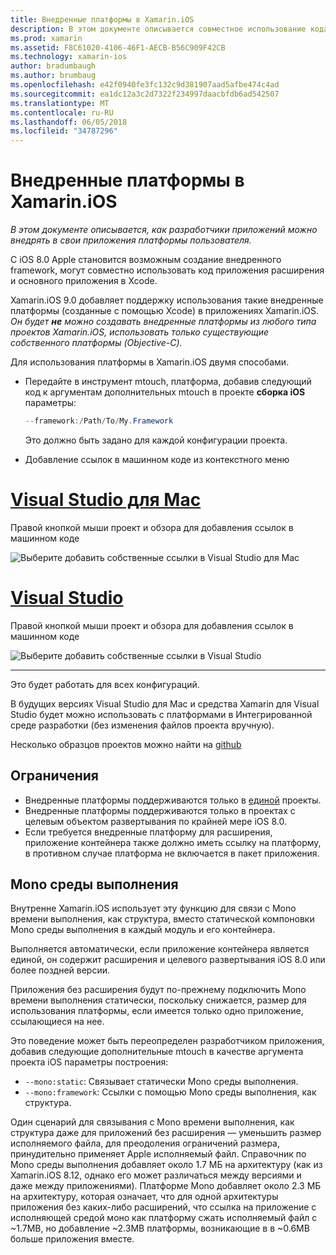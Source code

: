 ```yaml
---
title: Внедренные платформы в Xamarin.iOS
description: В этом документе описывается совместное использование кода с платформы, внедренных в приложение Xamarin.iOS. Это можно сделать с mtouch средство или собственных ссылок.
ms.prod: xamarin
ms.assetid: F8C61020-4106-46F1-AECB-B56C909F42CB
ms.technology: xamarin-ios
author: bradumbaugh
ms.author: brumbaug
ms.openlocfilehash: e42f0940fe3fc132c9d381907aad5afbe474c4ad
ms.sourcegitcommit: ea1dc12a3c2d7322f234997daacbfdb6ad542507
ms.translationtype: MT
ms.contentlocale: ru-RU
ms.lasthandoff: 06/05/2018
ms.locfileid: "34787296"
---
```

# <a name="embedded-frameworks-in-xamarinios"></a>Внедренные платформы в Xamarin.iOS

_В этом документе описывается, как разработчики приложений можно внедрять в свои приложения платформы пользователя._

С iOS 8.0 Apple становится возможным создание внедренного framework, могут совместно использовать код приложения расширения и основного приложения в Xcode.

Xamarin.iOS 9.0 добавляет поддержку использования такие внедренные платформы (созданные с помощью Xcode) в приложениях Xamarin.iOS. *Он будет **не** можно создавать внедренные платформы из любого типа проектов Xamarin.iOS, использовать только существующие собственного платформы (Objective-C).*

Для использования платформы в Xamarin.iOS двумя способами.

- Передайте в инструмент mtouch, платформа, добавив следующий код к аргументам дополнительных mtouch в проекте **сборка iOS** параметры:

  ```csharp
  --framework:/Path/To/My.Framework
  ```

  Это должно быть задано для каждой конфигурации проекта.

- Добавление ссылок в машинном коде из контекстного меню

# <a name="visual-studio-for-mactabvsmac"></a>[Visual Studio для Mac](#tab/vsmac)

Правой кнопкой мыши проект и обзора для добавления ссылок в машинном коде

![](embedded-frameworks-images/xam-native-refs.png "Выберите добавить собственные ссылки в Visual Studio для Mac")

# <a name="visual-studiotabvswin"></a>[Visual Studio](#tab/vswin)

Правой кнопкой мыши проект и обзора для добавления ссылок в машинном коде

![](embedded-frameworks-images/vs-native-refs.png "Выберите добавить собственные ссылки в Visual Studio")

-----

  Это будет работать для всех конфигураций.

В будущих версиях Visual Studio для Mac и средства Xamarin для Visual Studio будет можно использовать с платформами в Интегрированной среде разработки (без изменения файлов проекта вручную).

Несколько образцов проектов можно найти на [github](https://github.com/rolfbjarne/embedded-frameworks)

## <a name="limitations"></a>Ограничения

- Внедренные платформы поддерживаются только в [единой](~/cross-platform/macios/unified/index.md) проекты.
- Внедренные платформы поддерживаются только в проектах с целевым объектом развертывания по крайней мере iOS 8.0.
- Если требуется внедренные платформу для расширения, приложение контейнера также должно иметь ссылку на платформу, в противном случае платформа не включается в пакет приложения.

## <a name="the-mono-runtime"></a>Mono среды выполнения

Внутренне Xamarin.iOS использует эту функцию для связи с Mono времени выполнения, как структура, вместо статической компоновки Mono среды выполнения в каждый модуль и его контейнера.

Выполняется автоматически, если приложение контейнера является единой, он содержит расширения и целевого развертывания iOS 8.0 или более поздней версии.

Приложения без расширения будут по-прежнему подключить Mono времени выполнения статически, поскольку снижается, размер для использования платформы, если имеется только одно приложение, ссылающиеся на нее.

Это поведение может быть переопределен разработчиком приложения, добавив следующие дополнительные mtouch в качестве аргумента проекта iOS параметры построения:

- `--mono:static`: Связывает статически Mono среды выполнения.
- `--mono:framework`: Ссылки с помощью Mono среды выполнения, как структура.

Один сценарий для связывания с Mono времени выполнения, как структура даже для приложений без расширения — уменьшить размер исполняемого файла, для преодоления ограничений размера, принудительно применяет Apple исполняемый файл. Справочник по Mono среды выполнения добавляет около 1.7 МБ на архитектуру (как из Xamarin.iOS 8.12, однако его может различаться между версиями и даже между приложениями). Платформе Mono добавляет около 2.3 МБ на архитектуру, которая означает, что для одной архитектуры приложения без каких-либо расширений, что ссылка на приложение с исполняющей средой моно как платформу сжать исполняемый файл с ~1.7MB, но добавление ~2.3MB платформы, возникающие в в ~0.6MB больше приложения вместе.

